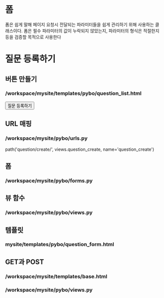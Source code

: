 # 폼
폼은 쉽게 말해 페이지 요청시 전달되는 파라미터들을 쉽게 관리하기 위해 사용하는 클래스이다. 
폼은 필수 파라미터의 값이 누락되지 않았는지, 파라미터의 형식은 적절한지 등을 검증할 목적으로 사용한다





# 질문 등록하기

## 버튼 만들기
### /workspace/mysite/templates/pybo/question_list.html
<button type="button" onclick="location.href='{% url 'pybo:question_create' %}'">질문 등록하기</button>
 
## URL 매핑
### /workspace/mysite/pybo/urls.py
path('question/create/', views.question_create, name='question_create')

## 폼
### /workspace/mysite/pybo/forms.py

## 뷰 함수
### /workspace/mysite/pybo/views.py

## 템플릿
### mysite/templates/pybo/question_form.html

## GET과 POST
### /workspace/mysite/templates/base.html
### /workspace/mysite/pybo/views.py